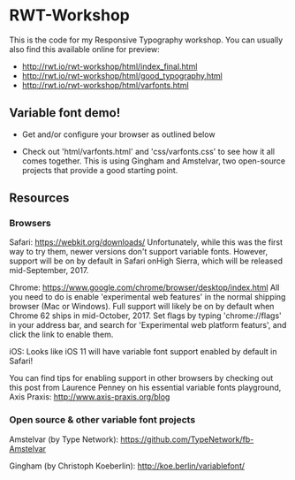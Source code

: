 # RWT-Workshop

This is the code for my Responsive Typography workshop. You can usually also find this available online for preview:
- http://rwt.io/rwt-workshop/html/index_final.html
- http://rwt.io/rwt-workshop/html/good_typography.html
- http://rwt.io/rwt-workshop/html/varfonts.html

## Variable font demo!

- Get and/or configure your browser as outlined below

- Check out 'html/varfonts.html' and 'css/varfonts.css' to see how it all comes together. This is using Gingham and Amstelvar, two open-source projects that provide a good starting point.

## Resources

### Browsers

Safari: https://webkit.org/downloads/ 
Unfortunately, while this was the first way to try them, newer versions don't support variable fonts. However, support will be on by default in Safari onHigh Sierra, which will be released mid-September, 2017.

Chrome: https://www.google.com/chrome/browser/desktop/index.html
All you need to do is enable 'experimental web features' in the normal shipping browser (Mac or Windows). Full support will likely be on by default when Chrome 62 ships in mid-October, 2017. Set flags by typing 'chrome://flags' in your address bar, and search for 'Experimental web platform featurs', and click the link to enable them.

iOS: Looks like iOS 11 will have variable font support enabled by default in Safari!

You can find tips for enabling support in other browsers by checking out this post from Laurence Penney on his essential variable fonts playground, Axis Praxis: http://www.axis-praxis.org/blog

### Open source & other variable font projects

Amstelvar (by Type Network): https://github.com/TypeNetwork/fb-Amstelvar

Gingham (by Christoph Koeberlin): http://koe.berlin/variablefont/

